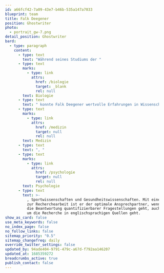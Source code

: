 ```yaml
---
id: a66fcf42-7a09-43e7-b46b-535a147a7033
blueprint: team
title: Falk Deegener
position: Ghostwriter
photo:
  - portrait_gw-7.png
detail_position: Ghostwriter
bard:
  - type: paragraph
    content:
      - type: text
        text: "Während seines Studiums der "
      - type: text
        marks:
          - type: link
            attrs:
              href: /biologie
              target: _blank
              rel: null
        text: Biologie
      - type: text
        text: " konnte Falk Deegener wertvolle Erfahrungen in Wissenschaft und Forschung sammeln. Sowohl als in einem namhaften wissenschaftlichen Journal veröffentlichter Autor, als auch als Ghostwriter bei GWriters, nutzt er diese Erfahrung in seiner täglichen Arbeit und ist darüber hinaus noch in der Lage, ständig seinen wissenschaftlichen Horizont zusätzlich zu erweitern. Seine Expertise liegt in den Naturwissenschaften und allen verwandten Bereichen wie "
      - type: text
        marks:
          - type: link
            attrs:
              href: /medizin
              target: null
              rel: null
        text: Medizin
      - type: text
        text: ", "
      - type: text
        marks:
          - type: link
            attrs:
              href: /psychologie
              target: null
              rel: null
        text: Psychologie
      - type: text
        text: >-
          , Sportwissenschaften und Gesundheitswissenschaften. Mit einem Talent
          zur Recherchearbeit ist er der optimale Ansprechpartner, wenn es um
          die Beantwortung quantifizierbarer Fragestellungen geht, auch wenn es
          um die Recherche in englischsprachigen Quellen geht.
show_as_card: false
use_meta_keywords: false
no_index_page: false
no_follow_links: false
sitemap_priority: "0.5"
sitemap_changefreq: daily
override_twitter_settings: false
updated_by: 94ade404-9791-479c-a67d-f792aa146207
updated_at: 1685359272
breadcrumbs_active: true
publish_contact: false
---
```

